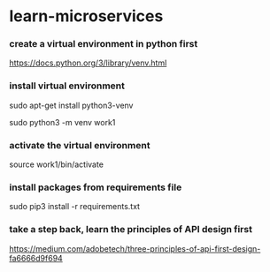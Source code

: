 # learn-microservices
### create a virtual environment in python first

https://docs.python.org/3/library/venv.html

### install virtual environment
sudo apt-get install python3-venv

sudo python3 -m venv work1

### activate the virtual environment

source work1/bin/activate

### install packages from requirements file

sudo pip3 install -r requirements.txt

### take a step back, learn the principles of API design first

https://medium.com/adobetech/three-principles-of-api-first-design-fa6666d9f694
